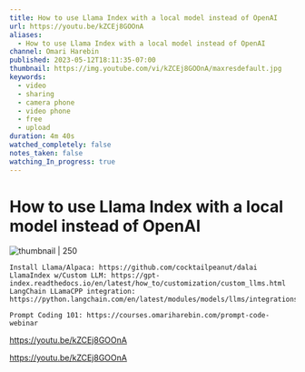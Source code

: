 ```yaml
---
title: How to use Llama Index with a local model instead of OpenAI
url: https://youtu.be/kZCEj8GOOnA
aliases:
  - How to use Llama Index with a local model instead of OpenAI
channel: Omari Harebin
published: 2023-05-12T18:11:35-07:00
thumbnail: https://img.youtube.com/vi/kZCEj8GOOnA/maxresdefault.jpg
keywords:
  - video
  - sharing
  - camera phone
  - video phone
  - free
  - upload
duration: 4m 40s
watched_completely: false
notes_taken: false
watching_In_progress: true
---
```



# How to use Llama Index with a local model instead of OpenAI



![thumbnail | 250](https://img.youtube.com/vi/kZCEj8GOOnA/maxresdefault.jpg)



```
Install Llama/Alpaca: https://github.com/cocktailpeanut/dalai
LlamaIndex w/Custom LLM: https://gpt-index.readthedocs.io/en/latest/how_to/customization/custom_llms.html
LangChain LLamaCPP integration: https://python.langchain.com/en/latest/modules/models/llms/integrations/llamacpp.html

Prompt Coding 101: https://courses.omariharebin.com/prompt-code-webinar
```




https://youtu.be/kZCEj8GOOnA



https://youtu.be/kZCEj8GOOnA


